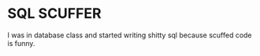 # SQL SCUFFER
I was in database class and started writing shitty sql because scuffed code is funny.
